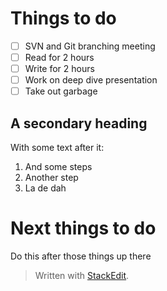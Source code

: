 
# Things to do
 - [ ] SVN and Git branching meeting
 - [ ] Read for 2 hours
 - [ ] Write for 2 hours
 - [ ] Work on deep dive presentation
 - [ ] Take out garbage
## A secondary heading
With some text after it:
1. And some steps
2. Another step
3. La de dah
# Next things to do
Do this after those things up there

> Written with [StackEdit](https://stackedit.io/).
<!--stackedit_data:
eyJoaXN0b3J5IjpbNDUyOTIxMTMzXX0=
-->